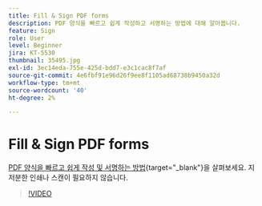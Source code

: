 ```yaml
---
title: Fill & Sign PDF forms
description: PDF 양식을 빠르고 쉽게 작성하고 서명하는 방법에 대해 알아봅니다.
feature: Sign
role: User
level: Beginner
jira: KT-5530
thumbnail: 35495.jpg
exl-id: 3ec14eda-755e-425d-bdd7-e3c1cac8f7af
source-git-commit: 4e6fbf91e96d26f9ee8f1105ad68738b9450a32d
workflow-type: tm+mt
source-wordcount: '40'
ht-degree: 2%

---
```


# Fill &amp; Sign PDF forms

[PDF 양식을 빠르고 쉽게 작성 및 서명하는 방법](https://www.adobe.com/kr/acrobat/online/sign-pdf.html){target="_blank"}을 살펴보세요. 지저분한 인쇄나 스캔이 필요하지 않습니다.

>[!VIDEO](https://video.tv.adobe.com/v/3409631?quality=12&learn=on&hidetitle=true&captions=kor)
